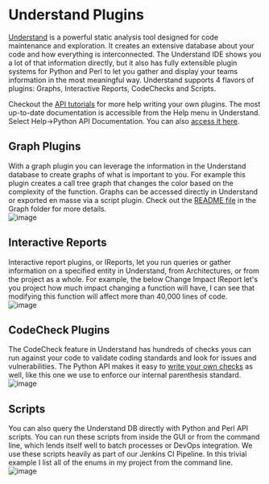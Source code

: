 # Understand Plugins

[Understand](www.scitools.com) is a powerful static analysis tool designed for code maintenance and exploration. It creates an extensive database about your code and how everything is interconnected. The Understand IDE shows you a lot of that information directly, but it also has fully extensible plugin systems for Python and Perl to let you gather and display your teams information in the most meaningful way. Understand supports 4 flavors of plugins: Graphs, Interactive Reports, CodeChecks and Scripts.

Checkout the [API tutorials](https://scitools.freshdesk.com/en/support/solutions/articles/70000582855) for more help writing your own plugins.
The most up-to-date documentation is accessible from the Help menu in Understand. Select Help->Python API Documentation. You can also [access it here](https://documentation.scitools.com/html/python/index.html).

## Graph Plugins
With a graph plugin you can leverage the information in the Understand database to create graphs of what is important to you. For example this plugin creates a call tree graph that changes the color based on the complexity of the function. Graphs can be accessed directly in Understand or exported en masse via a script plugin. Check out the [README file](https://github.com/stinb/plugins/blob/main/Graph/README.md) in the Graph folder for more details.  
![image](https://user-images.githubusercontent.com/6586272/193095922-cea89e3d-813d-4492-b90a-ef3a42210105.png)

## Interactive Reports
Interactive report plugins, or IReports, let you run queries or gather information on a specified entity in Understand, from Architectures, or from the project as a whole. For example, the below Change Impact IReport let's you project how much impact changing a function will have, I can see that modifying this function will affect more than 40,000 lines of code.  
![image](https://user-images.githubusercontent.com/6586272/193100232-d82e65a9-dea5-48c1-94fe-0596e66442de.png)

## CodeCheck Plugins
The CodeCheck feature in Understand has hundreds of checks yous can run against your code to validate coding standards and look for issues and vulnerabilities. The Python API makes it easy to [write your own checks](https://github.com/stinb/plugins/blob/main/CodeCheck/README.md) as well, like this one we use to enforce our internal parenthesis standard.  
![image](https://user-images.githubusercontent.com/6586272/193142606-7bf859c2-138b-49d5-a0ec-a403a3a6cf7a.png)

## Scripts
You can also query the Understand DB directly with Python and Perl API scripts. You can run these scripts from inside the GUI or from the command line, which lends itself well to batch processes or DevOps integration. We use these scripts heavily as part of our Jenkins CI Pipeline.
In this trivial example I list all of the enums in my project from the command line.
![image](https://user-images.githubusercontent.com/6586272/193142975-512082f8-b9c6-4fc1-b077-b5c5f450f00c.png)

